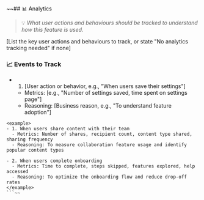 ~~## 📊 Analytics
> 💡 *What user actions and behaviours should be tracked to understand how this feature is used.*

[List the key user actions and behaviours to track, or state "No analytics tracking needed" if none]

### 📈 Events to Track

- 1. [User action or behavior, e.g., "When users save their settings"]
  - Metrics: [e.g., "Number of settings saved, time spent on settings page"]
  - Reasoning: [Business reason, e.g., "To understand feature adoption"]

```
<example>
- 1. When users share content with their team
  - Metrics: Number of shares, recipient count, content type shared, sharing frequency
  - Reasoning: To measure collaboration feature usage and identify popular content types

- 2. When users complete onboarding
  - Metrics: Time to complete, steps skipped, features explored, help accessed
  - Reasoning: To optimize the onboarding flow and reduce drop-off rates
</example>
```~~
